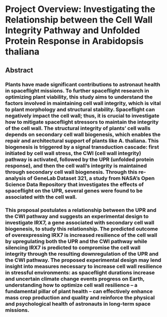 # Project Overview: Investigating the Relationship between the Cell Wall Integrity Pathway and Unfolded Protein Response in Arabidopsis thaliana

## Abstract 

### Plants have made significant contributions to astronaut health in spaceflight missions. To further spaceflight research in optimizing plant viability, this study aims to understand the factors involved in maintaining cell wall integrity, which is vital to plant morphology and structural stability. Spaceflight can negatively impact the cell wall; thus, it is crucial to investigate how to mitigate spaceflight stressors to maintain the integrity of the cell wall. The structural integrity of plants’ cell walls depends on secondary cell wall biogenesis, which enables the repair and architectural support of plants like A. thaliana. This biogenesis is triggered by a signal transduction cascade: first initiated by cell wall stress, the CWI (cell wall integrity) pathway is activated, followed by the UPR (unfolded protein response), and then the cell wall’s integrity is maintained through secondary cell wall biogenesis. Through this re-analysis of GeneLab Dataset 321, a study from NASA’s Open Science Data Repository that investigates the effects of spaceflight on the UPR, several genes were found to be associated with the cell wall. 

### This proposal postulates a relationship between the UPR and the CWI pathway and suggests an experimental design to investigate IRX7, a gene associated with secondary cell wall biogenesis, to study this relationship. The predicted outcome of overexpressing IRX7 is increased resilience of the cell wall by upregulating both the UPR and the CWI pathway while silencing IRX7 is predicted to compromise the cell wall integrity through the resulting downregulation of the UPR and the CWI pathway. The proposed experimental design may lend insight into measures necessary to increase cell wall resilience in stressful environments: as spaceflight durations increase and uncertain climate change events progress on Earth, understanding how to optimize cell wall resilience – a fundamental pillar of plant health – can effectively enhance mass crop production and quality and reinforce the physical and psychological health of astronauts in long-term space missions.
